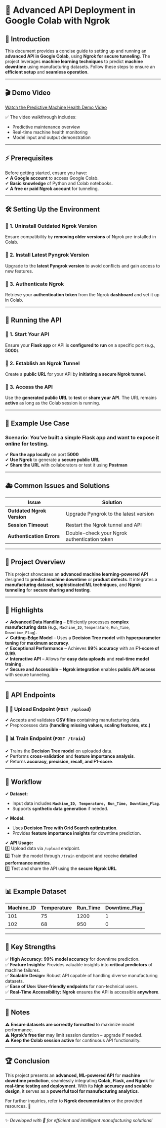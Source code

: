 # 🚀 Advanced API Deployment in Google Colab with Ngrok  

## **📖 Introduction**  
This document provides a concise guide to setting up and running an **advanced API in Google Colab**, using **Ngrok for secure tunneling**. The project leverages **machine learning techniques** to predict **machine downtime** using manufacturing datasets. Follow these steps to ensure an **efficient setup** and **seamless operation**.

---
## 🎬 Demo Video

[Watch the Predictive Machine Health Demo Video](https://raw.githubusercontent.com/Chandrashekar0123/Predictive-Machine-Health/main/chrome_LoMHMsjQyq.mp4)

✅ The video walkthrough includes:
- Predictive maintenance overview
- Real-time machine health monitoring
- Model input and output demonstration
---
## **⚡ Prerequisites**  
Before getting started, ensure you have:  
✔ **A Google account** to access Google Colab.  
✔ **Basic knowledge** of Python and Colab notebooks.  
✔ **A free or paid Ngrok account** for tunneling.  

---

## **🛠 Setting Up the Environment**  

### 🔹 **1. Uninstall Outdated Ngrok Version**  
Ensure compatibility by **removing older versions** of Ngrok pre-installed in Colab.  

### 🔹 **2. Install Latest Pyngrok Version**  
Upgrade to the **latest Pyngrok version** to avoid conflicts and gain access to new features.  

### 🔹 **3. Authenticate Ngrok**  
Retrieve your **authentication token** from the Ngrok **dashboard** and set it up in Colab.  

---

## **🚀 Running the API**  

### 🔹 **1. Start Your API**  
Ensure your **Flask app** or API is **configured to run** on a specific port (e.g., **5000**).  

### 🔹 **2. Establish an Ngrok Tunnel**  
Create a **public URL** for your API by **initiating a secure Ngrok tunnel**.  

### 🔹 **3. Access the API**  
Use the **generated public URL** to **test** or **share your API**. The URL remains **active** as long as the Colab session is running.  

---

## **🎯 Example Use Case**  
### **Scenario:** You’ve built a simple **Flask app** and want to expose it online for testing.  
✔ **Run the app locally** on port **5000**  
✔ **Use Ngrok** to generate a **secure public URL**  
✔ **Share the URL** with collaborators or test it using **Postman**  

---

## **🚑 Common Issues and Solutions**  

| Issue                | Solution |
|----------------------|----------|
| **Outdated Ngrok Version** | Upgrade Pyngrok to the latest version |
| **Session Timeout** | Restart the Ngrok tunnel and API |
| **Authentication Errors** | Double-check your Ngrok authentication token |

---

## **📌 Project Overview**  
This project showcases an **advanced machine learning-powered API** designed to **predict machine downtime** or **product defects**. It integrates a **manufacturing dataset**, **sophisticated ML techniques**, and **Ngrok tunneling** for **secure sharing and testing**.

---

## **🌟 Highlights**  
✔ **Advanced Data Handling** – Efficiently processes **complex manufacturing data** (e.g., `Machine_ID`, `Temperature`, `Run_Time`, `Downtime_Flag`).  
✔ **Cutting-Edge Model** – Uses a **Decision Tree model** with **hyperparameter tuning** for **maximum accuracy**.  
✔ **Exceptional Performance** – Achieves **99% accuracy** with an **F1-score of 0.99**.  
✔ **Interactive API** – Allows for **easy data uploads** and **real-time model training**.  
✔ **Secure and Accessible** – **Ngrok integration** enables **public API access** with secure tunneling.  

---

## **🔗 API Endpoints**  

### 🔹 **📂 Upload Endpoint (`POST /upload`)**  
✔ Accepts and validates **CSV files** containing manufacturing data.  
✔ Preprocesses data **(handling missing values, scaling features, etc.)**  

### 🔹 **📊 Train Endpoint (`POST /train`)**  
✔ Trains the **Decision Tree model** on uploaded data.  
✔ Performs **cross-validation** and **feature importance analysis**.  
✔ Returns **accuracy, precision, recall, and F1-score**.  

---

## **📌 Workflow**  

✔ **Dataset:**  
- Input data includes **`Machine_ID, Temperature, Run_Time, Downtime_Flag`**.  
- Supports **synthetic data generation** if needed.  

✔ **Model:**  
- Uses **Decision Tree with Grid Search optimization**.  
- Provides **feature importance insights** for downtime prediction.  

✔ **API Usage:**  
1️⃣ Upload data via `/upload` endpoint.  
2️⃣ Train the model through `/train` endpoint and receive **detailed performance metrics**.  
3️⃣ Test and share the API using the **secure Ngrok URL**.  

---

## **📊 Example Dataset**  
| Machine_ID | Temperature | Run_Time | Downtime_Flag |
|------------|------------|----------|---------------|
| 101        | 75         | 1200     | 1             |
| 102        | 68         | 950      | 0             |

---

## **🌟 Key Strengths**  
✅ **High Accuracy:** **99% model accuracy** for downtime prediction.  
✅ **Feature Insights:** Provides valuable insights into **critical predictors** of machine failures.  
✅ **Scalable Design:** Robust API capable of handling diverse manufacturing datasets.  
✅ **Ease of Use:** **User-friendly endpoints** for non-technical users.  
✅ **Real-Time Accessibility:** **Ngrok** ensures the API is accessible **anywhere**.  

---

## **📌 Notes**  
⚠ **Ensure datasets are correctly formatted** to maximize model performance.  
⚠ **Ngrok’s free tier** may limit session duration – upgrade if needed.  
⚠ **Keep the Colab session active** for continuous API functionality.  

---

## **🏆 Conclusion**  
This project presents an **advanced, ML-powered API** for **machine downtime prediction**, seamlessly integrating **Colab, Flask, and Ngrok** for **real-time testing and deployment**. With its **high accuracy and scalable design**, it serves as a **powerful tool for manufacturing analytics**.  

For further inquiries, refer to **Ngrok documentation** or the provided resources. 🚀  

---

✨ *Developed with 💙 for efficient and intelligent manufacturing solutions!*  
